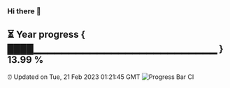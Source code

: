 ### Hi there 👋
⏳ Year progress { ████▁▁▁▁▁▁▁▁▁▁▁▁▁▁▁▁▁▁▁▁▁▁▁▁▁▁ } 13.99 %
---
⏰ Updated on Tue, 21 Feb 2023 01:21:45 GMT
![Progress Bar CI](https://github.com/liununu/liununu/workflows/Progress%20Bar%20CI/badge.svg)
